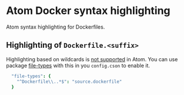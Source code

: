 # Atom Docker syntax highlighting

Atom syntax highlighting for Dockerfiles.

## Highlighting of `Dockerfile.<suffix>`
Highlighting based on wildcards is [not supported](https://github.com/atom/first-mate/issues/64) in Atom. You can use package [file-types](https://atom.io/packages/file-types) with this in you `config.cson` to enable it.
```cson
  "file-types": {
    "^Dockerfile\\..*$": "source.dockerfile"
  }
```
